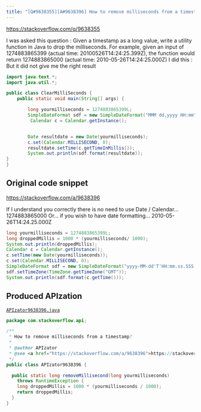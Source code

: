 ```yaml
---
title: "[Q#9638355][A#9638396] How to remove milliseconds from a timestamp?"
---
```


https://stackoverflow.com/q/9638355

I was asked this question :
Given a timestamp as a long value, write a utility function in Java to drop the milliseconds.
For example, given an input of 1274883865399 (actual time: 20100526T14:24:25.399Z), the
function would return 1274883865000 (actual time: 2010-05-26T14:24:25.000Z)
I did this :
But it did not give me the right result


```java
import java.text.*;
import java.util.*;

public class ClearMilliSeconds {
    public static void main(String[] args) {   

        long yourmilliseconds = 1274883865399L;
        SimpleDateFormat sdf = new SimpleDateFormat("MMM dd,yyyy HH:mm");
         Calendar c = Calendar.getInstance();


        Date resultdate = new Date(yourmilliseconds);
        c.set(Calendar.MILLISECOND, 0);
        resultdate.setTime(c.getTimeInMillis());
        System.out.println(sdf.format(resultdate)); 
}
}
```


## Original code snippet

https://stackoverflow.com/a/9638396

If I understand you correctly there is no need to use Date / Calendar...
1274883865000
Or... if you wish to have date formatting...
2010-05-26T14:24.25.000Z

```java
long yourmilliseconds = 1274883865399L;
long droppedMillis = 1000 * (yourmilliseconds/ 1000);    
System.out.println(droppedMillis);
Calendar c = Calendar.getInstance();
c.setTime(new Date(yourmilliseconds));
c.set(Calendar.MILLISECOND, 0);
SimpleDateFormat sdf = new SimpleDateFormat("yyyy-MM-dd'T'HH:mm.ss.SSS'Z'");
sdf.setTimeZone(TimeZone.getTimeZone("GMT"));
System.out.println(sdf.format(c.getTime()));
```

## Produced APIzation

[`APIzator9638396.java`](/data/search/java/APIzator9638396.java)

```java
package com.stackoverflow.api;

/**
 * How to remove milliseconds from a timestamp?
 *
 * @author APIzator
 * @see <a href="https://stackoverflow.com/a/9638396">https://stackoverflow.com/a/9638396</a>
 */
public class APIzator9638396 {

  public static long removeMillisecond(long yourmilliseconds)
    throws RuntimeException {
    long droppedMillis = 1000 * (yourmilliseconds / 1000);
    return droppedMillis;
  }
}
```